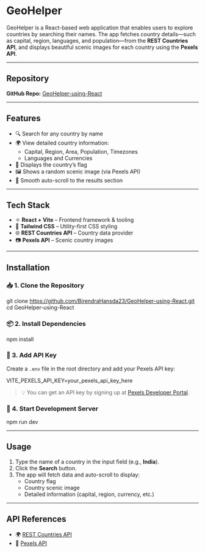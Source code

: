 # **GeoHelper**

GeoHelper is a React-based web application that enables users to explore countries by searching their names. The app fetches country details—such as capital, region, languages, and population—from the **REST Countries API**, and displays beautiful scenic images for each country using the **Pexels API**.

---

## **Repository**

**GitHub Repo:** [GeoHelper-using-React](https://github.com/BirendraHansda23/GeoHelper-using-React)

---

## **Features**

- 🔍 Search for any country by name  
- 🌍 View detailed country information:
  - Capital, Region, Area, Population, Timezones
  - Languages and Currencies
- 🚩 Displays the country’s flag
- 🖼️ Shows a random scenic image (via Pexels API)
- 📜 Smooth auto-scroll to the results section

---

## **Tech Stack**

- ⚛️ **React + Vite** – Frontend framework & tooling
- 🎨 **Tailwind CSS** – Utility-first CSS styling
- 🌐 **REST Countries API** – Country data provider
- 📷 **Pexels API** – Scenic country images

---

## **Installation**

### 📥 1. Clone the Repository

git clone https://github.com/BirendraHansda23/GeoHelper-using-React.git
cd GeoHelper-using-React

### 📦 2. Install Dependencies

npm install

### 🔑 3. Add API Key

Create a `.env` file in the root directory and add your Pexels API key:

VITE_PEXELS_API_KEY=your_pexels_api_key_here

> 💡 You can get an API key by signing up at [Pexels Developer Portal](https://www.pexels.com/api/).

### 🚀 4. Start Development Server

npm run dev

---

## **Usage**

1. Type the name of a country in the input field (e.g., **India**).
2. Click the **Search** button.
3. The app will fetch data and auto-scroll to display:
   - Country flag
   - Country scenic image
   - Detailed information (capital, region, currency, etc.)

---

## **API References**

- 🌍 [REST Countries API](https://restcountries.com/)
- 📸 [Pexels API](https://www.pexels.com/api/)
